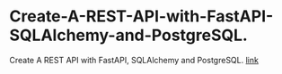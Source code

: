 # Create-A-REST-API-with-FastAPI-SQLAlchemy-and-PostgreSQL.
Create A REST API with FastAPI, SQLAlchemy and PostgreSQL.
[link](https://www.youtube.com/watch?v=2g1ZjA6zHRo)